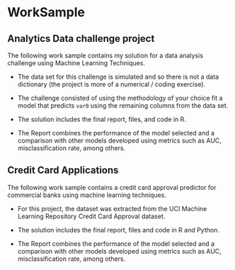 # WorkSample

## Analytics Data challenge project


The following work sample contains my solution for a data analysis challenge using Machine Learning Techniques.

* The data set for this challenge is simulated and so there is not a data dictionary (the project is more of a numerical / coding exercise).

* The challenge consisted of using the methodology of your choice fit a model that predicts `var0` using the remaining columns from the data set.

* The solution includes the final report, files, and code in R.

* The Report combines the performance of the model selected and a comparison with other models developed using metrics such as AUC, misclassification rate, among others.


## Credit Card Applications


The following work sample contains a credit card approval predictor for commercial banks using machine learning techniques.  

* For this project, the dataset was extracted from the UCI Machine Learning Repository Credit Card Approval dataset.

* The solution includes the final report, files and code in R and Python.

* The Report combines the performance of the model selected and a comparison with other models developed using metrics such as AUC, misclassification rate, among others.

